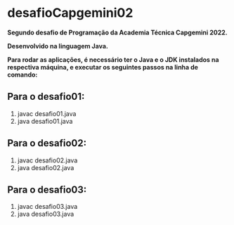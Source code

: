 # desafioCapgemini02

**Segundo desafio de Programação da Academia Técnica Capgemini 2022.**

**Desenvolvido na linguagem Java.**

**Para rodar as aplicações, é necessário ter o Java e o JDK instalados na respectiva máquina, e executar os seguintes passos na linha de comando:**

## Para o desafio01:

  1. javac desafio01.java
  2. java desafio01.java
  
## Para o desafio02:

  1. javac desafio02.java
  2. java desafio02.java
 
 
## Para o desafio03:

  1. javac desafio03.java
  2. java desafio03.java
